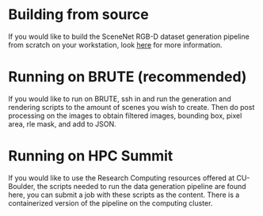 # Building from source
If you would like to build the SceneNet RGB-D dataset generation pipeline from scratch on your workstation, look [here](https://github.com/juanhotencoding/SceneNetRGB-D/tree/master/src) for more information. 
# Running on BRUTE (recommended)
If you would like to run on BRUTE, ssh in and run the generation and rendering scripts to the amount of scenes you wish to create. Then do post processing on the images to obtain filtered images, bounding box, pixel area, rle mask, and add to JSON.
# Running on HPC Summit
If you would like to use the Research Computing resources offered at CU-Boulder, the scripts needed to run the data generation pipeline are found here, you can submit a job with these scripts as the content. There is a containerized version of the pipeline on the computing cluster.